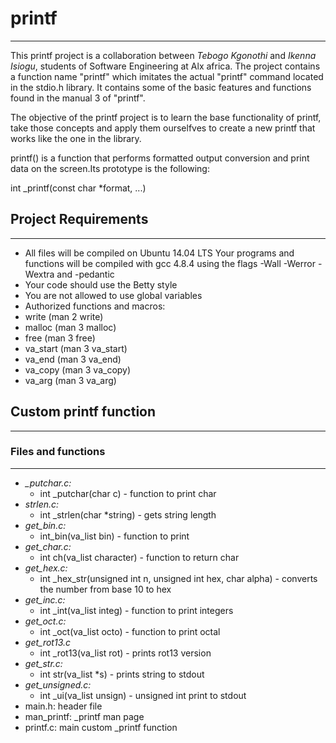 # printf
-------------------------------------------------------------------------------
This printf project is a collaboration between *Tebogo Kgonothi* and *Ikenna Isiogu*, students of Software Engineering at Alx africa. The project contains a function name "printf" which imitates the actual "printf" command located in the stdio.h library. It contains some of the basic features and functions found in the manual 3 of "printf".

The objective of the printf project is to learn the base functionality of printf, take those concepts and apply them ourselfves to create a new printf that works like the one in the library.

printf() is a function that performs formatted output conversion and print data on the screen.Its prototype is the following:

int _printf(const char *format, ...)

## Project Requirements
------------------------------------------------------------------------------
- All files will be compiled on Ubuntu 14.04 LTS
Your programs and functions will be compiled with gcc 4.8.4 using the flags -Wall -Werror -Wextra and -pedantic
- Your code should use the Betty style
- You are not allowed to use global variables
- Authorized functions and macros:
- write (man 2 write)
- malloc (man 3 malloc)
- free (man 3 free)
- va_start (man 3 va_start)
- va_end (man 3 va_end)
- va_copy (man 3 va_copy)
- va_arg (man 3 va_arg)

## Custom printf function
------------------------------------------------------------------------------
### Files and functions
------------------------------------------------------------------------------

- *_putchar.c:*
	- int _putchar(char c) - function to print char
- *strlen.c:*
	- int _strlen(char *string) - gets string length
- *get_bin.c:*
	- int_bin(va_list bin) - function to print
- *get_char.c:*
	- int ch(va_list character) -  function to return char
- *get_hex.c:*
	- int _hex_str(unsigned int n, unsigned int hex, char alpha) - converts the number from base 10 to hex 
- *get_inc.c:*
	- int _int(va_list integ) - function to print integers
- *get_oct.c:*
	- int _oct(va_list octo) - function to print octal
- *get_rot13.c*
	- int _rot13(va_list rot) - prints rot13 version
- *get_str.c:*
	- int str(va_list *s) - prints string to stdout
- *get_unsigned.c:*
	- int _ui(va_list unsign) - unsigned int print to stdout
- main.h: header file
- man_printf: _printf man page
- printf.c: main custom _printf function 
	
   

   
